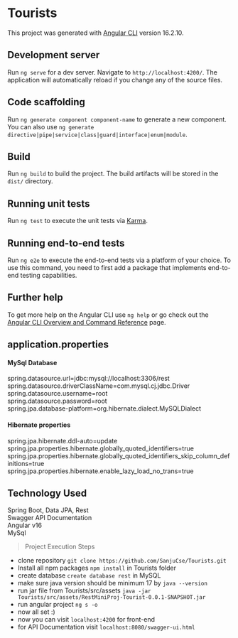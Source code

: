 # Tourists

This project was generated with [Angular CLI](https://github.com/angular/angular-cli) version 16.2.10.

## Development server

Run `ng serve` for a dev server. Navigate to `http://localhost:4200/`. The application will automatically reload if you change any of the source files.

## Code scaffolding

Run `ng generate component component-name` to generate a new component. You can also use `ng generate directive|pipe|service|class|guard|interface|enum|module`.

## Build

Run `ng build` to build the project. The build artifacts will be stored in the `dist/` directory.

## Running unit tests

Run `ng test` to execute the unit tests via [Karma](https://karma-runner.github.io).

## Running end-to-end tests

Run `ng e2e` to execute the end-to-end tests via a platform of your choice. To use this command, you need to first add a package that implements end-to-end testing capabilities.

## Further help

To get more help on the Angular CLI use `ng help` or go check out the [Angular CLI Overview and Command Reference](https://angular.io/cli) page.

## application.properties

#### MySql Database

spring.datasource.url=jdbc:mysql://localhost:3306/rest  
spring.datasource.driverClassName=com.mysql.cj.jdbc.Driver  
spring.datasource.username=root  
spring.datasource.password=root  
spring.jpa.database-platform=org.hibernate.dialect.MySQLDialect

#### Hibernate properties

spring.jpa.hibernate.ddl-auto=update  
spring.jpa.properties.hibernate.globally_quoted_identifiers=true
spring.jpa.properties.hibernate.globally_quoted_identifiers_skip_column_definitions=true
spring.jpa.properties.hibernate.enable_lazy_load_no_trans=true

## Technology Used

Spring Boot, Data JPA, Rest  
Swagger API Documentation  
Angular v16  
MySql

> Project Execution Steps

- clone repository `git clone https://github.com/SanjuCse/Tourists.git`
- Install all npm packages `npm install` in Tourists folder
- create database `create database rest` in MySQL
- make sure java version should be minimum 17 by `java --version`
- run jar file from Tourists/src/assets `java -jar Tourists/src/assets/RestMiniProj-Tourist-0.0.1-SNAPSHOT.jar`
- run angular project `ng s -o`
- now all set :)
- now you can visit `localhost:4200` for front-end
- for API Documentation visit `localhost:8080/swagger-ui.html`
